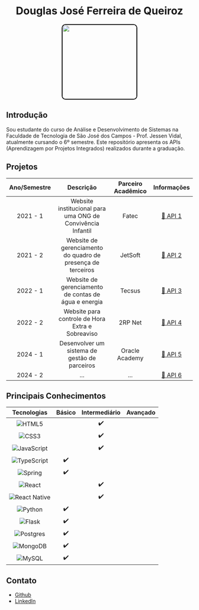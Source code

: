<h1 align="center"> Douglas José Ferreira de Queiroz </h1>

<p align="center">
<img src="https://github.com/user-attachments/assets/4f1282f8-b242-4907-8d31-660010240a00" width="200" style="border: 2px solid black;  border-radius: 5%;" >   
</p>

## Introdução

Sou estudante do curso de Análise e Desenvolvimento de Sistemas na Faculdade de Tecnologia de São José dos Campos - Prof. Jessen Vidal, atualmente cursando o 6º semestre. Este repositório apresenta os APIs (Aprendizagem por Projetos Integrados) realizados durante a graduação.

## Projetos
<div id="projetos" text-align="center">

| Ano/Semestre |                          Descrição                          | Parceiro Acadêmico |                              Informações                               |
| :----------: | :---------------------------------------------------------: | :----------------: | :--------------------------------------------------------------------: |
|   2021 - 1   | Website institucional para uma ONG de Convivência Infantil  |       Fatec        | [📑 API 1](https://github.com/douglaswe/portfolio-TG/blob/main/API-1.md) |
|   2021 - 2   | Website de gerenciamento do quadro de presença de terceiros |      JetSoft       |                     [📑 API 2](https://github.com/douglaswe/portfolio-TG/blob/main/API-2.md)                     |
|   2022 - 1   |    Website de gerenciamento de contas de água e energia     |       Tecsus       |                     [📑 API 3](https://github.com/douglaswe/portfolio-TG/blob/main/API-3.md)                     |
|   2022 - 2   |      Website para controle de Hora Extra e Sobreaviso       |      2RP Net       |                     [📑 API 4](https://github.com/)                     |
|   2024 - 1   |        Desenvolver um sistema de gestão de parceiros        |   Oracle Academy   |                     [📑 API 5](https://github.com/)                     |
|   2024 - 2   |                             ...                             |        ...         |                              [📑 API 6]()                               |
## Principais Conhecimentos
|                                                         Tecnologias                                                          | Básico | Intermediário | Avançado |
| :--------------------------------------------------------------------------------------------------------------------------: | :----: | :-----------: | :------: |
|          ![HTML5](https://img.shields.io/badge/html5-%23E34F26.svg?style=for-the-badge&logo=html5&logoColor=white)           |        |       ✔️       |          |
|            ![CSS3](https://img.shields.io/badge/css3-%231572B6.svg?style=for-the-badge&logo=css3&logoColor=white)            |        |       ✔️       |          |
| ![JavaScript](https://img.shields.io/badge/javascript-%23323330.svg?style=for-the-badge&logo=javascript&logoColor=%23F7DF1E) |        |       ✔️       |          |
|   ![TypeScript](https://img.shields.io/badge/typescript-%23007ACC.svg?style=for-the-badge&logo=typescript&logoColor=white)   |   ✔️    |               |          |
|         ![Spring](https://img.shields.io/badge/spring-%236DB33F.svg?style=for-the-badge&logo=spring&logoColor=white)         |   ✔️    |               |          |
|        ![React](https://img.shields.io/badge/react-%2320232a.svg?style=for-the-badge&logo=react&logoColor=%2361DAFB)         |        |       ✔️       |          |
| ![React Native](https://img.shields.io/badge/react_native-%2320232a.svg?style=for-the-badge&logo=react&logoColor=%2361DAFB)  |        |       ✔️       |          |
|            ![Python](https://img.shields.io/badge/python-3670A0?style=for-the-badge&logo=python&logoColor=ffdd54)            |   ✔️    |               |          |
|            ![Flask](https://img.shields.io/badge/flask-%23000.svg?style=for-the-badge&logo=flask&logoColor=white)            |   ✔️    |               |          |
|     ![Postgres](https://img.shields.io/badge/postgres-%23316192.svg?style=for-the-badge&logo=postgresql&logoColor=white)     |   ✔️    |               |          |
|       ![MongoDB](https://img.shields.io/badge/MongoDB-%234ea94b.svg?style=for-the-badge&logo=mongodb&logoColor=white)        |   ✔️    |               |          |
|            ![MySQL](https://img.shields.io/badge/mysql-%2300f.svg?style=for-the-badge&logo=mysql&logoColor=white)            |   ✔️    |               |          |

## Contato

* [Github](https://github.com/douglaswe)
* [LinkedIn](https://www.linkedin.com/in/douglas-queiroz-3b9a72212/)
